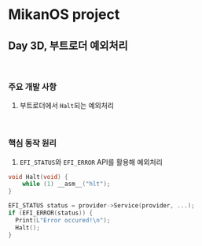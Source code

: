 # MikanOS project
## Day 3D, 부트로더 예외처리
<br>

### 주요 개발 사항
1. 부트로더에서 `Halt`되는 예외처리

<br>

### 핵심 동작 원리
1. `EFI_STATUS`와 `EFI_ERROR` API를 활용해 예외처리

```c
void Halt(void) {
    while (1) __asm__("hlt");
}

EFI_STATUS status = provider->Service(provider, ...);
if (EFI_ERROR(status)) {
  Print(L"Error occured!\n");
  Halt();
}
```